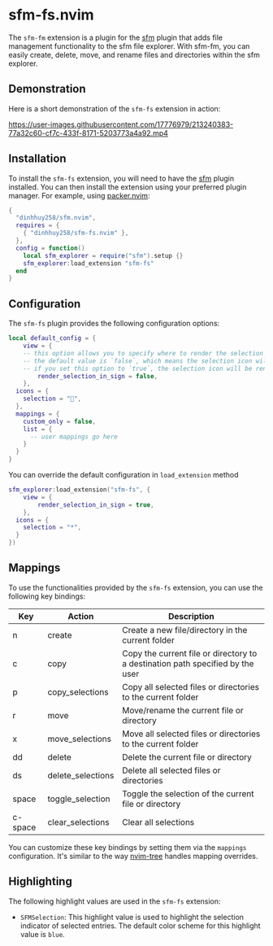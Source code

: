 # sfm-fs.nvim

The `sfm-fm` extension is a plugin for the [sfm](https://github.com/dinhhuy258/sfm.nvim) plugin that adds file management functionality to the sfm file explorer. With sfm-fm, you can easily create, delete, move, and rename files and directories within the sfm explorer.

## Demonstration

Here is a short demonstration of the `sfm-fs` extension in action:

https://user-images.githubusercontent.com/17776979/213240383-77a32c60-cf7c-433f-8171-5203773a4a92.mp4

## Installation

To install the `sfm-fs` extension, you will need to have the [sfm](https://github.com/dinhhuy258/sfm.nvim) plugin installed. You can then install the extension using your preferred plugin manager. For example, using [packer.nvim](https://github.com/wbthomason/packer.nvim):

```lua
{
  "dinhhuy258/sfm.nvim",
  requires = {
    { "dinhhuy258/sfm-fs.nvim" },
  },
  config = function()
    local sfm_explorer = require("sfm").setup {}
    sfm_explorer:load_extension "sfm-fs"
  end
}
```

## Configuration

The `sfm-fs` plugin provides the following configuration options:

```lua
local default_config = {
	view = {
    -- this option allows you to specify where to render the selection icon in the file explorer.
    -- the default value is `false`, which means the selection icon will be rendered before the entry name.
    -- if you set this option to `true`, the selection icon will be rendered in the Vim sign column.
		render_selection_in_sign = false,
	},
  icons = {
    selection = "",
  },
  mappings = {
    custom_only = false,
    list = {
      -- user mappings go here
    }
  }
}
```

You can override the default configuration in `load_extension` method

```lua
sfm_explorer:load_extension("sfm-fs", {
	view = {
		render_selection_in_sign = true,
	},
  icons = {
    selection = "*",
  }
})
```

## Mappings

To use the functionalities provided by the `sfm-fs` extension, you can use the following key bindings:

| Key     | Action            | Description                                                                    |
| ------- | ----------------- | ------------------------------------------------------------------------------ |
| n       | create            | Create a new file/directory in the current folder                              |
| c       | copy              | Copy the current file or directory to a destination path specified by the user |
| p       | copy_selections   | Copy all selected files or directories to the current folder                   |
| r       | move              | Move/rename the current file or directory                                      |
| x       | move_selections   | Move all selected files or directories to the current folder                   |
| dd      | delete            | Delete the current file or directory                                           |
| ds      | delete_selections | Delete all selected files or directories                                       |
| space   | toggle_selection  | Toggle the selection of the current file or directory                          |
| c-space | clear_selections  | Clear all selections                                                           |

You can customize these key bindings by setting them via the `mappings` configuration. It's similar to the way [nvim-tree](https://github.com/nvim-tree/nvim-tree.lua) handles mapping overrides.

## Highlighting

The following highlight values are used in the `sfm-fs` extension:

- `SFMSelection`: This highlight value is used to highlight the selection indicator of selected entries. The default color scheme for this highlight value is `blue`.
